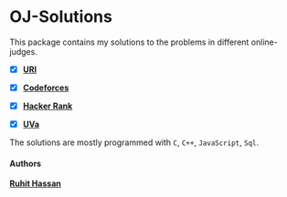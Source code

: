 # OJ-Solutions

This package contains my solutions to the problems in different online-judges.
- [x] [**URI**](https://www.beecrowd.com.br/judge/en/profile/502516)
- [x] [**Codeforces**](http://codeforces.com/profile/ruhithassan)
- [x] [**Hacker Rank**](https://www.hackerrank.com/ruhithassan10)
- [x] [**UVa**](https://onlinejudge.org/index.php?option=onlinejudge&page=show_authorstats&userid=1190893/)


The solutions are mostly programmed with `C`, `C++`, `JavaScript`, `Sql`.

#### Authors
**[Ruhit Hassan](https://github.com/ruhit07)**  

